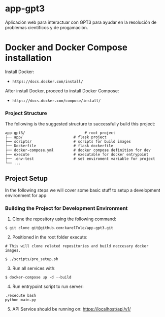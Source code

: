 # app-gpt3
Aplicación web para interactuar con GPT3 para ayudar en la resolución de problemas científicos y de progamación.

# Docker and Docker Compose installation

Install Docker:

- `https://docs.docker.com/install/`

After install Docker, proceed to install Docker Compose:

- `https://docs.docker.com/compose/install/`

### Project Structure

The following is the suggested structure to successfully build this project:

```
app-gpt3/                           # root project
├── app/                       # flask project
├── scripts/                   # scripts for build images
├── Dockerfile                 # flask dockerfile
├── docker-compose.yml         # docker compose definition for dev
├── execute                    # executable for docker entrypoint
├── .env-test                  # set enviroment variable for project
└── ...
```

## Project Setup

In the following steps we will cover some basic stuff to setup a development environment for app

### Building the Project for Development Environment

1. Clone the repository using the following command:

```
$ git clone git@github.com:karelTole/app-gpt3.git
```

2. Positioned in the root folder execute:

```
# This will clone related repositories and build neccesary docker images.

$ ./scripts/pre_setup.sh
```

3. Run all services with:

```
$ docker-compose up -d --build
```

4. Run entrypoint script to run server:

```
./execute bash
python main.py
```

5. API Service should be running on: [https://localhost/api/v1/](https://localhost/api/v1/)
